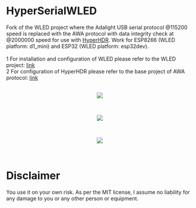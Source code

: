 # HyperSerialWLED
Fork of the WLED project where the Adalight USB serial protocol @115200 speed is replaced with the AWA protocol with data integrity check at @2000000 speed for use with [HyperHDR](https://github.com/awawa-dev/HyperHDR). Work for ESP8266 (WLED platform: d1_mini) and ESP32 (WLED platform: esp32dev).<br/><br/>
1 For installation and configuration of WLED please refer to the WLED project: [link](https://github.com/Aircoookie/WLED)<br/>
2 For configuration of HyperHDR please refer to the base project of AWA protocol: [link](https://github.com/awawa-dev/HyperSerialEsp8266)<br/><br/>
<p align="center"> <img src="https://i.postimg.cc/CdT7hsG6/esp8266-flashing.jpg"/></p><br/>
<p align="center"> <img src="https://i.postimg.cc/C5fJpQqq/esp8266working.jpg"/></p><br/>
<p align="center"> <img src="https://i.postimg.cc/76RXckf4/esp-rec.jpg"/></p><br/>

# Disclaimer
You use it on your own risk. As per the MIT license, I assume no liability for any damage to you or any other person or equipment.
